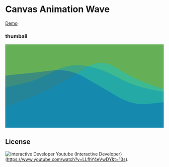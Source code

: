 # Canvas Animation Wave

[Demo](https://vqepn.csb.app/)

### thumbail

![screenshot](https://raw.githubusercontent.com/MagnetoLv1/canvas-animate-wave/main/thumbnail.png)

## License

![Interactive Developer](https://yt3.ggpht.com/ytc/AAUvwngM95SHpbgirrEiFdf6zX7q7hmaO_9P15Mq9Mkw=s88-c-k-c0x00ffffff-no-rj)
Youtube (Interactive Developer) (https://www.youtube.com/watch?v=LLfhY4eVwDY&t=13s).
